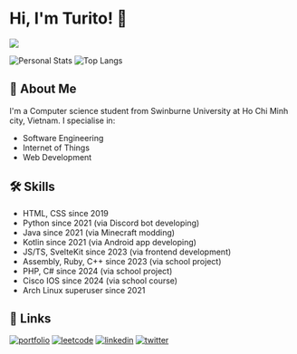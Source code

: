 # Hi, I'm Turito! 👋

![](https://cdnb.artstation.com/p/assets/images/images/056/765/161/4k/jessica-woulfe-rooftop-farm-jw-final.jpg?1670022023)

![Personal Stats](https://github-readme-stats.vercel.app/api?username=TuritoYuenan&show_icons=true&hide_rank=true&hide_title=true)
![Top Langs](https://github-readme-stats.vercel.app/api/top-langs/?username=TuritoYuenan&layout=compact)

## 🚀 About Me

I'm a Computer science student from Swinburne University at Ho Chi Minh city, Vietnam. I specialise in:

- Software Engineering
- Internet of Things
- Web Development

## 🛠 Skills

- HTML, CSS since 2019
- Python since 2021 (via Discord bot developing)
- Java since 2021 (via Minecraft modding)
- Kotlin since 2021 (via Android app developing)
- JS/TS, SvelteKit since 2023 (via frontend development)
- Assembly, Ruby, C++ since 2023 (via school project)
- PHP, C# since 2024 (via school project)
- Cisco IOS since 2024 (via school course)
- Arch Linux superuser since 2021

## 🔗 Links

[![portfolio](https://img.shields.io/badge/my_portfolio-000?style=for-the-badge&logo=firefox&logoColor=white)](https://turitoyuenan.pages.dev/)
[![leetcode](https://img.shields.io/badge/leetcode-ffa116?style=for-the-badge&logo=leetcode&logoColor=white)](https://leetcode.com/TuritoYuenan)
[![linkedin](https://img.shields.io/badge/linkedin-0A66C2?style=for-the-badge&logo=linkedin&logoColor=white)](https://www.linkedin.com/in/trietntm-cs)
[![twitter](https://img.shields.io/badge/twitter-1DA1F2?style=for-the-badge&logo=twitter&logoColor=white)](https://twitter.com/TuritoYuenan)
